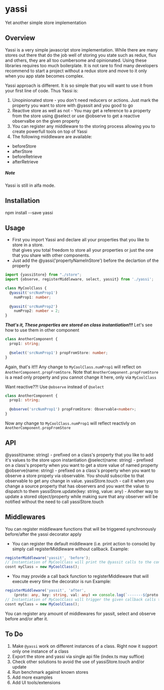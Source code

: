 # yassi

Yet another simple store implementation

## Overview
Yassi is a very simple javascript store implementation.
While there are many stores out there that do the job well of storing you state such as redux, flux and others, they are all too cumbersome and opinionated.
 Using these libraries requires too much boilerplate. It is not rare to find many developers recommend to start a project without a redux store and move to it only when you app state becomes complex.

Yassi approach is different. It is so simple that you will want to use it from your first line of code.
 Thus Yassi is:
1. Unopinionated store - you don't need reducers or actions. Just mark the property you want to store with @yassit and you good to go
1. Reactive store as well as not - You may get a reference to a property from the store using @select or use @observe to get a reactive observalbe on the given property
1. You can register any middleware to the storing process allowing you to create powerfull tools on top of Yassi
1. The following middleware are available:
  * beforeStore
  * afterStore
  * beforeRetrieve
  * afterRetrieve

##### Note
Yassi is still in alfa mode.

## Installation
npm install --save yassi

## Usage
* First you import Yassi and declare all your properties that you like to store in a store.  
that gives you total freedom to store all your properties or just the one that you share with other components.
* Just add the @yassi('propertyNameInStore') before the declartion of the property

```typescript
import {yassiStore} from "./store";
import {observe, registerMiddleware, select, yassit} from './yassi';

class MyCoolClass {
  @yassit('srcNumProp1')
    numProp1: number;
  
  @yassit('srcNumProp2')
    numProp2: number = 2;
}
```
**_That's it, These properties are stored on class instantiation!!!_** 
Let's see how to use them in other component
```typescript
class AnotherComponent {
  prop1: string;
  
  @select('srcNumProp1') propFromStore: number;
}
``` 
Again, that's it!!!
Any change to ```MyCoolClass.numProp1``` will reflect on ```AnotherComponent.propFromStore```.
Note that ```AnotherComponent.propFromStore``` is a read only property and you cannot change it here, only via ```MyCoolClass```

Want reactive??! 
Use ```@observe``` instead of ```@select```
```typescript
class AnotherComponent {
  prop1: string;
  
  @observe('srcNumProp1') propFromStore: Observable<number>;
}
``` 
Now any change to ```MyCoolClass.numProp1``` will reflect reactivly on ```AnotherComponent.propFromStore``` 

## API
@yassit(name: string) - prefixed on a class's property that you like to add it's values to the store upon instantiation
@select(name: string) - prefixed on a class's property when you want to get a store value of named property
@observe(name: string) - prefixed on a class's property when you want to observe a store propety via observable. You should subscribe to that observable to get any change in value.
yassiStore.touch - call it when you change a source property that has observers and you want the value to dispatch to them
yassiStore.update(key: string, value: any) - Another way to update a stored object/property while making sure that any observer will be notified without the need to call yassiStore.touch

## Middlewares
You can register middleware functions that will be triggered synchronously before/after the yassi decorator apply
* You can register the default middleware (i.e. print action to console) by simply call registerMiddleware without callback. 
Example:
```typescript
registerMiddleware('yassit', 'before');
// Instantiation of MyCoolClass will print the @yassit calls to the console.
cosnt myClass = new MyCoolClass();
```

* You may provide a call back function to registerMiddleware that will execute every time the decorator is run
Example:
```typescript
registerMiddleware('yassit', 'after',
    (proto: any, key: string, val: any) => console.log(`-------${proto.constructor.name}.${key}=${val}-------`));
// Instantiation of MyCoolClass will trigger the given callback calls to the console.
cosnt myClass = new MyCoolClass();
```

You can register any amount of middlewares for yassit, select and observe before and/or after it.

## To Do
1. Make ```@yassi``` work on different instances of a class. Right now it support only one instance of a class
1. Export the store and yassi via single api file (index.ts may suffice)
1. Check other solutions to avoid the use of yassiStore.touch and/or update
1. Run benchmark against known stores
1. Add more examples
1. Add UI tools/extensions

